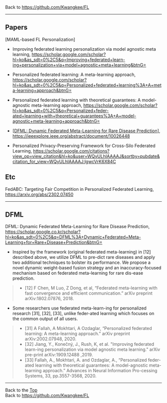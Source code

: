 Back to https://github.com/Kwangkee/FL
***

## Papers 

[MAML-based FL Personalization]
- Improving federated learning personalization via model agnostic meta learning, https://scholar.google.com/scholar?hl=ko&as_sdt=0%2C5&q=Improving+federated+learn-ing+personalization+via+model+agnostic+meta+learning&btnG=
- Personalized federated learning: A meta-learning approach, https://scholar.google.com/scholar?hl=ko&as_sdt=0%2C5&q=Personalized+federated+learning%3A+A+meta-learning+approach&btnG=
- Personalized federated learning with theoretical guarantees: A model-agnostic meta-learning approach, https://scholar.google.com/scholar?hl=ko&as_sdt=0%2C5&q=Personalized+feder-ated+learning+with+theoretical+guarantees%3A+A+model-agnostic+meta-learning+approach&btnG=


- [[DFML: Dynamic Federated Meta-Learning for Rare Disease Prediction](https://github.com/Kwangkee/FL/blob/main/Personalization.md#dfml)], https://ieeexplore.ieee.org/abstract/document/10026448
- Personalized Privacy-Preserving Framework for Cross-Silo Federated Learning, https://scholar.google.com/citations?view_op=view_citation&hl=ko&user=WQyULhIAAAAJ&sortby=pubdate&citation_for_view=WQyULhIAAAAJ:lgwcVrK6X84C

## Etc
FedABC: Targeting Fair Competition in Personalized Federated Learning, https://arxiv.org/abs/2302.07450


***

## DFML
DFML: Dynamic Federated Meta-Learning for Rare Disease Prediction, https://scholar.google.co.kr/scholar?hl=ko&as_sdt=0%2C5&q=DFML%3A+Dynamic+Federated+Meta-Learning+for+Rare+Disease+Prediction&btnG=

- Inspired by the framework (original federated meta-learning) in [12] described above, we utilize DFML to pre-dict rare diseases and apply two additional techniques to bolster its performance. We propose a novel dynamic weight-based fusion strategy and an inaccuracy-focused mechanism based on federated meta-learning for rare dis-ease prediction.
>- [12] F Chen, M Luo, Z Dong, et al, “Federated meta-learning with fast convergence and efficient communication.” arXiv preprint arXiv:1802.07876, 2018.

- Some researchers use federated meta-learn-ing for personalized research [31], [32], [33], unlike feder-ated learning which focuses on the common output of all users.
>- [31] A Fallah, A Mokhtari, A Ozdaglar, “Personalized federated learning: A meta-learning approach.” arXiv preprint arXiv:2002.07948, 2020.
>- [32] Jiang, Y., Konečný, J., Rush, K, et al. "Improving federated learn-ing personalization via model agnostic meta learning." arXiv pre-print arXiv:1909.12488 ,2019.
>- [33] Fallah, A., Mokhtari, A. and Ozdaglar, A., “Personalized feder-ated learning with theoretical guarantees: A model-agnostic meta-learning approach.” Advances in Neural Information Pro-cessing Systems, 33, pp.3557-3568, 2020.

***
Back to the [Top](#papers)  
Back to https://github.com/Kwangkee/FL
